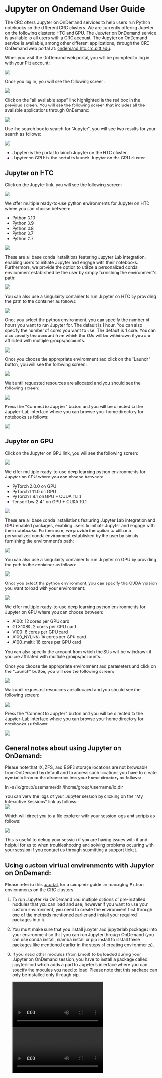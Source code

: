 # Jupyter on Ondemand User Guide
The CRC offers Jupyter on OnDemand services to help users run Python notebooks on the different CRC clusters. We are currently offering Jupyter on the following clusters: HTC and GPU. The Jupyter on OnDemand service is available to all users with a CRC account. The Jupyter on OnDemand service is available, among other different applications, through the CRC OnDemand web portal at: [ondemand.htc.crc.pitt.edu](http://ondemand.htc.crc.pitt.edu).

When you visit the OnDemand web portal, you will be prompted to log in with your Pitt account:  
  
![](/sites/default/files/ondemand_001.png)

Once you log in, you will see the following screen:  
  
![](/sites/default/files/ondemand_002.png)

Click on the "all available apps" link highlighted in the red box in the previous screen. You will see the following screen that includes all the available applications through OnDemand:  
  
![](/sites/default/files/ondemand_003.png)

Use the search box to search for "Jupyter", you will see two results for your search as follows:  
  
![](/sites/default/files/ondemand_004.png)

*   Jupyter: is the portal to lainch Jupyter on the HTC cluster.
*   Jupyter on GPU: is the portal to launch Jupyter on the GPU cluster.

Jupyter on HTC
--------------

Click on the Jupyter link, you will see the following screen:  
  
![](/sites/default/files/ondemand_006.png)

We offer multiple ready-to-use python environments for Jupyter on HTC where you can choose between:

*   Python 3.10
*   Python 3.9
*   Python 3.8
*   Python 3.7
*   Python 2.7

![](/sites/default/files/ondemand_005.png)

These are all base conda installtions featuring Jupyter Lab integration, enabling users to initiate Jupyter and engage with their notebooks. Furthermore, we provide the option to utilize a personalized conda environment established by the user by simply furnishing the environment's path:  
  
![](/sites/default/files/ondemand_007.png)

You can also use a singulairty container to run Jupyter on HTC by providing the path to the container as follows:  
  
![](/sites/default/files/ondemand_008.png)

Once you select the python environment, you can specify the number of hours you want to run Jupyter for. The default is 1 hour. You can also specify the number of cores you want to use. The default is 1 core. You can also specify the account from which the SUs will be withdrawn if you are affiliated with multiple groups/accounts.

![](/sites/default/files/ondemand_009.png)

Once you choose the appropriate environment and click on the "Launch" button, you will see the following screen:  
  
![](media/ondemand_010.png)

Wait until requested resources are allocated and you should see the following screen:  
  
![](media/ondemand_011.png)

Press the "Connect to Jupyter" button and you will be directed to the Jupyter-Lab interface where you can browse your home directory for notebooks as follows:  
  
![](media/ondemand_012.png)

Jupyter on GPU
--------------

Click on the Jupyter on GPU link, you will see the following screen:  
  
![](media/ondemand_013.png)

We offer multiple ready-to-use deep learning python environments for Jupyter on GPU where you can choose between:

*   PyTorch 2.0.0 on GPU
*   PyTorch 1.11.0 on GPU
*   PyTorch 1.8.1 on GPU + CUDA 11.1.1
*   Tensorflow 2.4.1 on GPU + CUDA 10.1

![](media/ondemand_013_.png)

These are all base conda installstions featuring Jupyter Lab integration and GPU-enabled packages, enabling users to initiate Jupyter and engage with their notebooks. Furthermore, we provide the option to utilize a personalized conda environment established by the user by simply furnishing the environment's path:  
  
![](media/ondemand_014.png)

You can also use a singulairty container to run Jupyter on GPU by providing the path to the container as follows:  
  
![](media/ondemand_015.png)

Once you select the python environment, you can specify the CUDA version you want to load with your environment:  
  
![](media/ondemand_016.png)

We offer multiple ready-to-use deep learning python environments for Jupyter on GPU where you can choose between:

*   A100: 12 cores per GPU card
*   GTX1080: 2 cores per GPU card
*   V100: 6 cores per GPU card
*   A100\_NVLNK: 16 cores per GPU card
*   A100\_multi: 16 cores per GPU card

You can also specify the account from which the SUs will be withdrawn if you are affiliated with multiple groups/accounts.

Once you choose the appropriate environment and parameters and click on the "Launch" button, you will see the following screen:

![](media/ondemand_017.png)

Wait until requested resources are allocated and you should see the following screen:

![](media/ondemand_018.png)

Press the "Connect to Jupyter" button and you will be directed to the Jupyter-Lab interface where you can browse your home directory for notebooks as follows:

![](media/ondemand_019.png)

General notes about using Jupyter on OnDemand:
----------------------------------------------

Please note that IX, ZFS, and BGFS storage locations are not browsable from OnDemand by default and to access such locations you have to create symbolic links to the directories into your home directory as follows:

 ln -s /ix/group/username/dir /ihome/group/username/ix\_dir

You can view the logs of your Jupyter session by clicking on the "My Interactive Sessions" link as follows:  
![](media/ondemand_020.png)

Which will direct you to a file explorer with your session logs and scripts as follows:  
  
![](media/ondemand_022.png)

This is useful to debug your session if you are having issues with it and helpful for us to when troubleshooting and solving problems ocuuring with your session if you contact us through submitting a support ticket.

Using custom virtual environments with Jupyter on OnDemand:
-----------------------------------------------------------

Please refer to this [tutorial](../../applications/python/index.md), for a complete guide on managing Python environments on the CRC clusters.

1.  To run Jupyter via OnDemand you multiple options of pre-installed modules that you can load and use; however if you want to use your custom environment, you need to create the environment first through one of the methods mentioned earlier and install your required packages into it.
2.  You must make sure that you install jupyter and jupyterlab packages into your environment so that you can run Jupyter through OnDemand (you can use conda install, mamba install or pip install to install these packages like mentioned earlier in the steps of creating environments).
3.  If you need other modules (from Lmod) to be loaded during your Jupyter on OnDemand session, you have to install a package called jupyterlmod which adds a part to Jupyter’s interface where you can specify the modules you need to load. Please note that this package can only be installed only through pip.

    ![type:video](./media/7.install_jupyterlmod.mp4)
    ![type:video](./media/jupyter_ondemand.mp4)